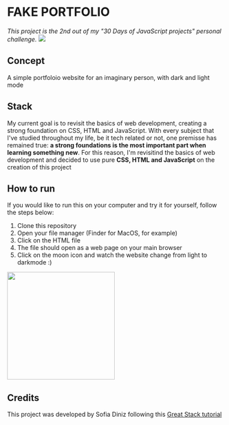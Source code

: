 # FAKE PORTFOLIO
_This project is the 2nd out of my "30 Days of JavaScript projects" personal challenge._
![](https://i.giphy.com/media/v1.Y2lkPTc5MGI3NjExcDc4bXhuZ3FlODdjM2k4c2tiemE5cGxsa3R0bHdwcnc2b21taTVqNiZlcD12MV9pbnRlcm5hbF9naWZfYnlfaWQmY3Q9Zw/9qWouhcet3QWGlP5Ys/giphy.gif)

## Concept
A simple portfoloio website for an imaginary person, with dark and light mode

## Stack
My current goal is to revisit the basics of web development, creating a strong foundation on CSS, HTML and JavaScript. With every subject that I've studied throughout my life, be it tech related or not, one premisse 
has remained true: **a strong foundations is the most important part when learning something new**. For this reason, I'm revisitind the basics of web development and decided to use pure **CSS, HTML and JavaScript** on the creation of this project

## How to run
If you would like to run this on your computer and try it for yourself, follow the steps below:

1. Clone this repository
2. Open your file manager (Finder for MacOS, for example)
3. Click on the HTML file
4. The file should open as a web page on your main browser
5. Click on the moon icon and watch the website change from light to darkmode :)

<img src="https://i.giphy.com/media/v1.Y2lkPTc5MGI3NjExdnBjM2Vvc2p6MXVjZTZ5MjNoZ2F4czg0ZW5tZDV3eHhtYjI3NXZzOCZlcD12MV9pbnRlcm5hbF9naWZfYnlfaWQmY3Q9Zw/HzPtbOKyBoBFsK4hyc/giphy.gif" width="250" height="250"/>

## Credits
This project was developed by Sofia Diniz following this [Great Stack tutorial](https://www.youtube.com/watch?v=g1j9rR-H1lk&list=PLjwm_8O3suyOgDS_Z8AWbbq3zpCmR-WE9&index=8)
